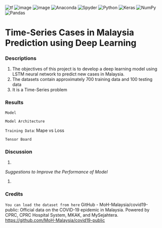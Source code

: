 <a><img alt='tf' src="https://img.shields.io/badge/TensorFlow-FF6F00?style=for-the-badge&logo=tensorflow&logoColor=white"></a>
<a><img alt = 'image' src="https://img.shields.io/badge/Spyder%20Ide-FF0000?style=for-the-badge&logo=spyder%20ide&logoColor=white"></a>
<a><img alt = 'image' src="https://img.shields.io/badge/Python-14354C?style=for-the-badge&logo=python&logoColor=white"></a>
![Anaconda](https://img.shields.io/badge/Anaconda-%2344A833.svg?style=for-the-badge&logo=anaconda&logoColor=white)
![Spyder](https://img.shields.io/badge/Spyder-838485?style=for-the-badge&logo=spyder%20ide&logoColor=maroon)
![Python](https://img.shields.io/badge/python-3670A0?style=for-the-badge&logo=python&logoColor=ffdd54)
![Keras](https://img.shields.io/badge/Keras-%23D00000.svg?style=for-the-badge&logo=Keras&logoColor=white)
![NumPy](https://img.shields.io/badge/numpy-%23013243.svg?style=for-the-badge&logo=numpy&logoColor=white)
![Pandas](https://img.shields.io/badge/pandas-%23150458.svg?style=for-the-badge&logo=pandas&logoColor=white)

# Time-Series Cases in Malaysia Prediction using Deep Learning

### Descriptions
1) The objectives of this project is to develop a deep learning model using LSTM neural network to predict new cases in Malaysia.
2) The datasets contain approximately 700 training data and 100 testing data
3) It is a Time-Series problem 

### Results
`Model`




`Model Architecture`








`Training Data`: Mape vs Loss


`Tensor Board`






### Discussion
1) 

*Suggestions to Improve the Performance of Model*

1) 

### Credits
`You can load the dataset from here`
GitHub - MoH-Malaysia/covid19-public: Official data on the COVID-19 epidemic in Malaysia. Powered by CPRC, CPRC Hospital System, MKAK, and MySejahtera.
https://github.com/MoH-Malaysia/covid19-public



